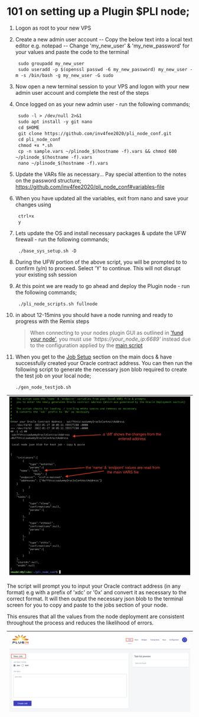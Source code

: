 # 101 on setting up a Plugin $PLI node;

1. Logon as root to your new VPS


2. Create a new admin user account
-- Copy the below text into a local text editor e.g. notepad
-- Change 'my_new_user' & 'my_new_password' for your values and paste the code to the terminal
        
        sudo groupadd my_new_user
        sudo useradd -p $(openssl passwd -6 my_new_password) my_new_user -m -s /bin/bash -g my_new_user -G sudo

3. Now open a new terminal session to your VPS and logon with your new admin user account and complete the rest of the steps


4. Once logged on as your new admin user - run the following commands;

        sudo -l > /dev/null 2>&1
        sudo apt install -y git nano        
        cd $HOME
        git clone https://github.com/inv4fee2020/pli_node_conf.git
        cd pli_node_conf
        chmod +x *.sh
        cp -n sample.vars ~/plinode_$(hostname -f).vars && chmod 600 ~/plinode_$(hostname -f).vars
        nano ~/plinode_$(hostname -f).vars


5. Update the VARs file as necessary... Pay special attention to the notes on the password structure;
        https://github.com/inv4fee2020/pli_node_conf#variables-file


6. When you have updated all the variables, exit from nano and save your changes using

        ctrl+x
        y


7. Lets update the OS and install necessary packages & update the UFW firewall - run the following commands;

        ./base_sys_setup.sh -D


8. During the UFW portion of the above script, you will be prompted to to confirm (y/n) to proceed. Select 'Y' to continue. This will not disrupt your existing ssh session


9. At this point we are ready to go ahead and deploy the Plugin node - run the following commands;

        ./pli_node_scripts.sh fullnode


10. in about 12-15mins you should have a node running and ready to progress with the Remix steps

    > When connecting to your nodes plugin GUI as outlined in ['fund your node'](https://docs.goplugin.co/plugin-installations/fund-your-node), you must use *_'https://your_node_ip:6689'_* instead due to the configuration applied by the [main script](https://github.com/inv4fee2020/pli_node_conf#main-script-actions)


11. When you get to the [Job Setup](https://docs.goplugin.co/oracle/job-setup) section on the main docs & have successfully created your Oracle contract address. You can then run the following script to generate the necessary json blob required to create the test job on your local node;

        ./gen_node_testjob.sh


|<img src="https://github.com/inv4fee2020/docs_pli/blob/main/images/pli_node_testjob_jsonblob%202022-01-27%20at%2010.05.42.png">|
|---|    
    
The script will prompt you to input your Oracle contract address (in any format) e.g with a prefix of 'xdc' or '0x' and convert it as necessary to the correct format. It will then output the necessary json blob to the terminal screen for you to copy and paste to the jobs section of your node. 

This ensures that all the values from the node deployment are consistent throughout the process and reduces the likelihood of errors.

|<img src="https://github.com/inv4fee2020/docs_pli/blob/main/images/pli_node_ui_new_job%202022-01-27%20at%2009.47.41.png">|
|---|